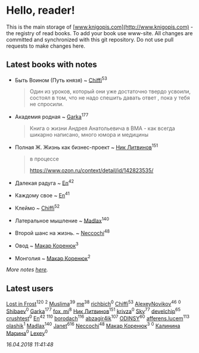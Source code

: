 # Hello, reader!
This is the main storage of [www.knigopis.com](http://www.knigopis.com) - the registry of read books.
To add your book use www-site. All changes are committed and synchronized with this git repository.
Do not use pull requests to make changes here.


## Latest books with notes
* Быть Воином (Путь князя) ~ [Chiffi](users/105/105831994080785626680-google)<sup>53</sup>
    > Один из уроков, который они уже достаточно твердо усвоили,  состоял в том,  что не надо спешить  давать ответ , пока у тебя не спросили.

* Академия родная ~ [Garka](users/115/115753719718250012620-google)<sup>177</sup>
    > Книга о жизни Андрея Анатольевича в ВМА - как всегда шикарно написано, много юмора и медицины

* Полная Ж. Жизнь как бизнес-проект ~ [Ник Литвинов](users/241/241974816-vkontakte)<sup>151</sup>
    > в процессе
    > 
    > https://www.ozon.ru/context/detail/id/142823535/

* Далекая радуга ~ [En](users/333/333646551-vkontakte)<sup>42</sup>

* Каждому свое ~ [En](users/333/333646551-vkontakte)<sup>41</sup>

* Клеймо ~ [Chiffi](users/105/105831994080785626680-google)<sup>52</sup>

* Латеральное мышление ~ [Madlax](users/158/158304782-vkontakte)<sup>140</sup>

* Второй шанс на жизнь. ~ [Neccochi](users/126/12601720503917094896-mailru)<sup>48</sup>

* Овод ~ [Макар Коренюк](users/126/126368737-vkontakte)<sup>3</sup>

* Монголия ~ [Макар Коренюк](users/126/126368737-vkontakte)<sup>2</sup>


_More notes [here](latest_books_with_notes.md)._


## Latest users
[Lost in Frost](users/103/103293621948650602575-google)<sup>120</sup> 
[](users/ktl/ktlntk-tumblr)<sup>2</sup> 
[Muslima](users/186/1867395113473883-facebook)<sup>39</sup> 
[me](users/381/381417697-yandex)<sup>38</sup> 
[richbich](users/172/172614868-vkontakte)<sup>0</sup> 
[Chiffi](users/105/105831994080785626680-google)<sup>53</sup> 
[AlexeyNovikov](users/170/170278332-vkontakte)<sup>46</sup> 
[](users/111/111050419861327579964-google)<sup>0</sup> 
[Shibaev](users/131/1313602812-facebook)<sup>0</sup> 
[Garka](users/115/115753719718250012620-google)<sup>177</sup> 
[fox_mi](users/220/220022778-vkontakte)<sup>8</sup> 
[Ник Литвинов](users/241/241974816-vkontakte)<sup>151</sup> 
[krivza](users/982/98207696-vkontakte)<sup>0</sup> 
[Sky](users/118/118049897850017649660-google)<sup>77</sup> 
[develchip](users/852/85203415-vkontakte)<sup>65</sup> 
[crushtest](users/107/107195111986699431246-google)<sup>0</sup> 
[En](users/333/333646551-vkontakte)<sup>42</sup> 
[](users/115/115826717712507836033-google)<sup>110</sup> 
[borodach](users/157/15706320-vkontakte)<sup>116</sup> 
[abzagir4ik](users/362/3621623-vkontakte)<sup>107</sup> 
[ODINSY](users/100/100978570902186865324-google)<sup>60</sup> 
[afferens.lucem](users/196/196071655-vkontakte)<sup>113</sup> 
[olashik](users/186/18643116-vkontakte)<sup>1</sup> 
[Madlax](users/158/158304782-vkontakte)<sup>140</sup> 
[Janet](users/108/108113656204404967440-google)<sup>616</sup> 
[Neccochi](users/126/12601720503917094896-mailru)<sup>48</sup> 
[Макар Коренюк](users/126/126368737-vkontakte)<sup>3</sup> 
[](users/109/109348398605703676806-google)<sup>0</sup> 
[Калинина Марина](users/139/13934519318903262389-mailru)<sup>0</sup> 
[Lexey](users/428/428593824261185-facebook)<sup>0</sup> 


_16.04.2018 11:41:48_
